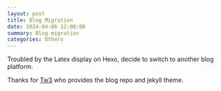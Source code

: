 ```yaml
---
layout: post
title: Blog Migration
date: 2024-04-06 12:00:00
summary: Blog migration
categories: Others
---
```


Troubled by the Latex display on Hexo, decide to switch to another blog platform. 

Thanks for [Tw3](https://github.com/tw93) who provides the blog repo and jekyll theme. 